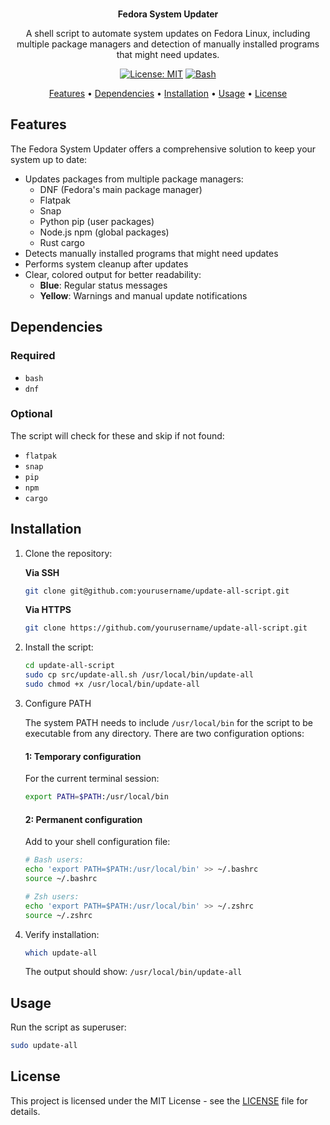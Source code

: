 <br>

<p align="center">  
  <strong>Fedora System Updater</strong>
</p>
  
<p align="center">
  A shell script to automate system updates on Fedora Linux, including multiple package managers and detection of manually installed programs that might need updates.
</p>

<div align="center">

[![License: MIT](https://img.shields.io/badge/License-MIT-yellow.svg)](https://opensource.org/licenses/MIT)
[![Bash](https://img.shields.io/badge/Made%20with-Bash-1f425f.svg)](https://www.gnu.org/software/bash/)

</div>

<p align="center">
  <a href="#features">Features</a> •
  <a href="#dependencies">Dependencies</a> •
  <a href="#installation">Installation</a> •
  <a href="#usage">Usage</a> •
  <a href="#license">License</a>
</p>

## Features

The Fedora System Updater offers a comprehensive solution to keep your system up to date:

- Updates packages from multiple package managers:
  - DNF (Fedora's main package manager)
  - Flatpak
  - Snap
  - Python pip (user packages)
  - Node.js npm (global packages)
  - Rust cargo
- Detects manually installed programs that might need updates
- Performs system cleanup after updates
- Clear, colored output for better readability:
  - **Blue**: Regular status messages
  - **Yellow**: Warnings and manual update notifications

## Dependencies

### Required

- `bash`
- `dnf`

### Optional

The script will check for these and skip if not found:
- `flatpak`
- `snap`
- `pip`
- `npm`
- `cargo`

## Installation

1. Clone the repository:
   
   **Via SSH**
   ```bash
   git clone git@github.com:yourusername/update-all-script.git
   ```
   
   **Via HTTPS**
   ```bash
   git clone https://github.com/yourusername/update-all-script.git
   ```

2. Install the script:
   ```bash
   cd update-all-script
   sudo cp src/update-all.sh /usr/local/bin/update-all
   sudo chmod +x /usr/local/bin/update-all
   ```

3. Configure PATH
   
   The system PATH needs to include `/usr/local/bin` for the script to be executable from any directory. There are two configuration options:

   #### 1: Temporary configuration

   For the current terminal session:
   ```bash
   export PATH=$PATH:/usr/local/bin
   ```

   #### 2: Permanent configuration

   Add to your shell configuration file:
   
   ```bash
   # Bash users:
   echo 'export PATH=$PATH:/usr/local/bin' >> ~/.bashrc  
   source ~/.bashrc
   
   # Zsh users:   
   echo 'export PATH=$PATH:/usr/local/bin' >> ~/.zshrc
   source ~/.zshrc
   ```

4. Verify installation:
   
   ```bash
   which update-all
   ```
   
   The output should show: `/usr/local/bin/update-all`

## Usage

Run the script as superuser:

```bash
sudo update-all
```

## License

This project is licensed under the MIT License - see the [LICENSE](LICENSE) file for details.
